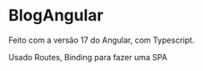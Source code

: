 # BlogAngular

Feito com a versão 17 do Angular, com Typescript.

Usado Routes, Binding para fazer uma SPA
